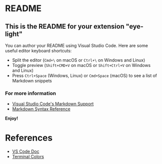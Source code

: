 # README
## This is the README for your extension "eye-light"
You can author your README using Visual Studio Code.  Here are some useful editor keyboard shortcuts:

* Split the editor (`Cmd+\` on macOS or `Ctrl+\` on Windows and Linux)
* Toggle preview (`Shift+CMD+V` on macOS or `Shift+Ctrl+V` on Windows and Linux)
* Press `Ctrl+Space` (Windows, Linux) or `Cmd+Space` (macOS) to see a list of Markdown snippets

### For more information
* [Visual Studio Code's Markdown Support](http://code.visualstudio.com/docs/languages/markdown)
* [Markdown Syntax Reference](https://help.github.com/articles/markdown-basics/)

**Enjoy!**

# References
* [VS Code Doc](https://code.visualstudio.com/api/references/theme-color#integrated-terminal-colors)
* [Terminal Colors](https://glitchbone.github.io/vscode-base16-term/#/unikitty-dark)
